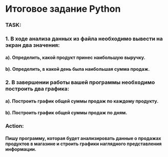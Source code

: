# **Итоговое задание Python**
### TASK: 
### 1. В ходе анализа данных из файла необходимо вывести на экран два значения:
#### a). Определить, какой продукт принес наибольшую выручку.
#### b). Определить, в какой день была наибольшая сумма продаж.
### 2. В завершении работы вашей программы необходимо построить два графика:
#### a). Построить график общей суммы продаж по каждому продукту.
#### b). Построить график общей суммы продаж по дням.
### Action:
#### Пишу программу, которая будет анализировать данные о продажах продуктов в магазине и строить графики наглядного представления информации.
